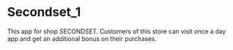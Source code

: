 # Secondset_1
This app for shop SECONDSET.
Customers of this store can visit once a day app and get an additional bonus on their purchases.
